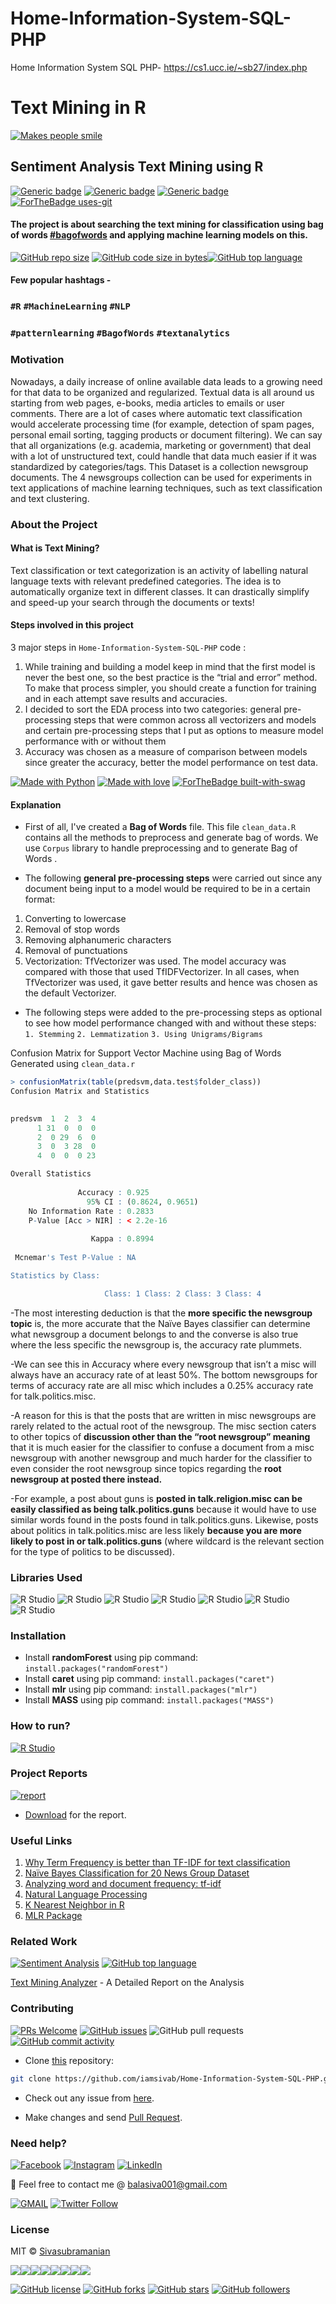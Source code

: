 # Home-Information-System-SQL-PHP
Home Information System SQL PHP- https://cs1.ucc.ie/~sb27/index.php

# Text Mining in R
[![Makes people smile](https://forthebadge.com/images/badges/makes-people-smile.svg)](https://github.com/iamsivab)
## Sentiment Analysis Text Mining using R

[![Generic badge](https://img.shields.io/badge/Text-Mining-teal.svg?style=for-the-badge)](https://github.com/iamsivab/Home-Information-System-SQL-PHP) 
[![Generic badge](https://img.shields.io/badge/LinkedIn-Connect-blue.svg?style=for-the-badge&logo=linkedin&logoColor=white)](https://www.linkedin.com/in/iamsivab/) [![Generic badge](https://img.shields.io/badge/R-Language-blue.svg?style=for-the-badge)](https://github.com/iamsivab/Home-Information-System-SQL-PHP/blob/master/Sivasubramanian-Text%20Mining%20Report.pdf) [![ForTheBadge uses-git](http://ForTheBadge.com/images/badges/uses-git.svg)](https://GitHub.com/)

#### The project is about searching the text mining for classification using bag of words [#bagofwords](https://github.com/iamsivab/Home-Information-System-SQL-PHP) and applying machine learning models on this.

[![GitHub repo size](https://img.shields.io/github/repo-size/iamsivab/Home-Information-System-SQL-PHP.svg?logo=github&style=social)](https://github.com/iamsivab) [![GitHub code size in bytes](https://img.shields.io/github/languages/code-size/iamsivab/Home-Information-System-SQL-PHP.svg?logo=git&style=social)](https://github.com/iamsivab/)[![GitHub top language](https://img.shields.io/github/languages/top/iamsivab/Home-Information-System-SQL-PHP.svg?logo=python&style=social)](https://github.com/iamsivab)

#### Few popular hashtags - 
### `#R` `#MachineLearning` `#NLP`
### `#patternlearning` `#BagofWords` `#textanalytics`

### Motivation

Nowadays, a daily increase of online available data leads to a growing need for that data to be organized and regularized. Textual data is all around us starting from web pages, e-books, media articles to emails or user comments. There are a lot of cases where automatic text classification would accelerate processing time (for example, detection of spam pages, personal email sorting, tagging products or document filtering). We can say that all organizations (e.g. academia, marketing or government) that deal with a lot of unstructured text, could handle that data much easier if it was standardized by categories/tags. This Dataset is a collection newsgroup documents. The 4 newsgroups collection can be used for experiments in text applications of machine learning techniques, such as text classification and text clustering.

### About the Project

#### What is Text Mining?

Text classification or text categorization is an activity of labelling natural language texts with relevant predefined categories. The idea is to automatically organize text in different classes. It can drastically simplify and speed-up your search through the documents or texts!

#### Steps involved in this project

3 major steps in `Home-Information-System-SQL-PHP` code :

1. While training and building a model keep in mind that the first model is never the best one, so the best practice is the “trial and error” method. To make that process simpler, you should create a function for training and in each attempt save results and accuracies.
2. I decided to sort the EDA process into two categories: general pre-processing steps that were common across all vectorizers and models and certain pre-processing steps that I put as options to measure model performance with or without them
3. Accuracy was chosen as a measure of comparison between models since greater the accuracy, better the model performance on test data.

[![Made with Python](https://forthebadge.com/images/badges/made-with-python.svg)](https://github.com/iamsivab/Home-Information-System-SQL-PHP) [![Made with love](https://forthebadge.com/images/badges/built-with-love.svg)](https://www.linkedin.com/in/iamsivab/) [![ForTheBadge built-with-swag](http://ForTheBadge.com/images/badges/built-with-swag.svg)](https://www.linkedin.com/in/iamsivab/)

#### Explanation

- First of all, I've created a **Bag of Words** file. This file `clean_data.R` contains all the methods to preprocess and generate bag of words. We use `Corpus` library to handle preprocessing and to generate Bag of Words .

- The following **general pre-processing steps** were carried out since any document being input to a model would be required to be in a certain format:
1.	Converting to lowercase
2.	Removal of stop words
3.	Removing alphanumeric characters
4.	Removal of punctuations
5.	Vectorization: TfVectorizer was used. The model accuracy was compared with those that used TfIDFVectorizer. In all cases, when TfVectorizer was used, it gave better results and hence was chosen as the default Vectorizer.

- The following steps were added to the pre-processing steps as optional to see how model performance changed with and without these steps:
`1.	Stemming`
`2.	Lemmatization`
`3.	Using Unigrams/Bigrams`

Confusion Matrix for Support Vector Machine using Bag of Words Generated using `clean_data.r`

```R
> confusionMatrix(table(predsvm,data.test$folder_class))
Confusion Matrix and Statistics

       
predsvm  1  2  3  4
      1 31  0  0  0
      2  0 29  6  0
      3  0  3 28  0
      4  0  0  0 23

Overall Statistics
                                          
               Accuracy : 0.925           
                 95% CI : (0.8624, 0.9651)
    No Information Rate : 0.2833          
    P-Value [Acc > NIR] : < 2.2e-16       
                                          
                  Kappa : 0.8994          
                                          
 Mcnemar's Test P-Value : NA              

Statistics by Class:

                     Class: 1 Class: 2 Class: 3 Class: 4
```

-The most interesting deduction is that the **more specific the newsgroup topic** is, the more accurate that the Naïve Bayes classifier can determine what newsgroup a document belongs to and the converse is also true where the less specific the newsgroup is, the accuracy rate plummets. 

-We can see this in Accuracy where every newsgroup that isn’t a misc will always have an accuracy rate of at least 50%. The bottom newsgroups for terms of accuracy rate are all misc which includes a 0.25% accuracy rate for talk.politics.misc.

-A reason for this is that the posts that are written in misc newsgroups are rarely related to the actual root of the newsgroup. The misc section caters to other topics of **discussion other than the “root newsgroup” meaning** that it is much easier for the classifier to confuse a document from a misc newsgroup with another newsgroup and much harder for the classifier to even consider the root newsgroup since topics regarding the **root newsgroup at posted there instead.**

-For example, a post about guns is **posted in talk.religion.misc can be easily classified as being talk.politics.guns** because it would have to use similar words found in the posts found in talk.politics.guns. Likewise, posts about politics in talk.politics.misc are less likely **because you are more likely to post in or talk.politics.guns** (where wildcard is the relevant section for the type of politics to be discussed).


### Libraries Used

![R Studio](https://img.shields.io/badge/R-dplyr-blue.svg?style=flat&logo=r&logoColor=white) 
![R Studio](https://img.shields.io/badge/R-stringr-blue.svg?style=flat&logo=r&logoColor=white)
![R Studio](https://img.shields.io/badge/R-readtext-blue.svg?style=flat&logo=r&logoColor=white) 
![R Studio](https://img.shields.io/badge/R-e1071-blue.svg?style=flat&logo=r&logoColor=white) 
![R Studio](https://img.shields.io/badge/R-mlr-blue.svg?style=flat&logo=r&logoColor=white)
![R Studio](https://img.shields.io/badge/R-caret-blue.svg?style=flat&logo=r&logoColor=white) 
![R Studio](https://img.shields.io/badge/R-randomForest-blue.svg?style=flat&logo=r&logoColor=white) 


### Installation

- Install **randomForest** using pip command: `install.packages("randomForest")`
- Install **caret** using pip command: `install.packages("caret")`
- Install **mlr** using pip command: `install.packages("mlr")`
- Install **MASS** using pip command: `install.packages("MASS")`

### How to run?

[![R Studio](https://img.shields.io/badge/R-clean_data.R.-lightgrey.svg?logo=R&style=social)](https://github.com/iamsivab/Home-Information-System-SQL-PHP/tree/master/src)


### Project Reports

[![report](https://img.shields.io/static/v1.svg?label=Project&message=Report&logo=microsoft-word&style=social)](https://github.com/iamsivab/Home-Information-System-SQL-PHP/blob/master/Sivasubramanian-Text%20Mining%20Report.pdf)

- [Download](https://github.com/iamsivab/Home-Information-System-SQL-PHP/blob/master/Sivasubramanian-Text%20Mining%20Report.pdf) for the report.

### Useful Links

1. [Why Term Frequency is better than TF-IDF for text classification](https://www.quora.com/Why-does-TF-term-frequency-sometimes-give-better-F-scores-than-TF-IDF-does-for-text-classification)
2. [Naïve Bayes Classification for 20 News Group Dataset]( https://github.com/Loc-Tran/NaiveBayes20NewsGroup)
3. [Analyzing word and document frequency: tf-idf]( https://www.tidytextmining.com/tfidf.html  )
4. [Natural Language Processing](https://krakensystems.co/blog/2018/nlp-syntax-processing)
5. [K Nearest Neighbor in R]( https://www.edureka.co/blog/knn-algorithm-in-r/)
6. [MLR Package]( https://www.analyticsvidhya.com/blog/2016/08/practicing-machine-learning-techniques-in-r-with-mlr-package/)
 

 
### Related Work

[![Sentiment Analysis](https://img.shields.io/static/v1.svg?label=Text&message=Mining&color=lightgray&logo=linkedin&style=social&colorA=critical)](https://www.linkedin.com/in/iamsivab/) [![GitHub top language](https://img.shields.io/github/languages/top/iamsivab/Home-Information-System-SQL-PHP.svg?logo=php&style=social)](https://github.com/iamsivab/)

[Text Mining Analyzer](https://github.com/iamsivab/Home-Information-System-SQL-PHP) - A Detailed Report on the Analysis


### Contributing

[![PRs Welcome](https://img.shields.io/badge/PRs-welcome-brightgreen.svg?logo=github)](https://github.com/iamsivab/Home-Information-System-SQL-PHP/pulls) [![GitHub issues](https://img.shields.io/github/issues/iamsivab/Home-Information-System-SQL-PHP?logo=github)](https://github.com/iamsivab/Home-Information-System-SQL-PHP/issues) ![GitHub pull requests](https://img.shields.io/github/issues-pr/viamsivab/Home-Information-System-SQL-PHP?color=blue&logo=github) 
[![GitHub commit activity](https://img.shields.io/github/commit-activity/y/iamsivab/Home-Information-System-SQL-PHP?logo=github)](https://github.com/iamsivab/Home-Information-System-SQL-PHP/)

- Clone [this](https://github.com/iamsivab/Home-Information-System-SQL-PHP/) repository: 

```bash
git clone https://github.com/iamsivab/Home-Information-System-SQL-PHP.git
```

- Check out any issue from [here](https://github.com/iamsivab/Home-Information-System-SQL-PHP/issues).

- Make changes and send [Pull Request](https://github.com/iamsivab/Home-Information-System-SQL-PHP/pull).
 
### Need help?

[![Facebook](https://img.shields.io/static/v1.svg?label=follow&message=@iamsivab&color=9cf&logo=facebook&style=flat&logoColor=white&colorA=informational)](https://www.facebook.com/iamsivab)  [![Instagram](https://img.shields.io/static/v1.svg?label=follow&message=@iamsivab&color=grey&logo=instagram&style=flat&logoColor=white&colorA=critical)](https://www.instagram.com/iamsivab/) [![LinkedIn](https://img.shields.io/static/v1.svg?label=connect&message=@iamsivab&color=success&logo=linkedin&style=flat&logoColor=white&colorA=blue)](https://www.linkedin.com/in/iamsivab/)

:email: Feel free to contact me @ [balasiva001@gmail.com](https://mail.google.com/mail/)

[![GMAIL](https://img.shields.io/static/v1.svg?label=send&message=balasiva001@gmail.com&color=red&logo=gmail&style=social)](https://www.github.com/iamsivab) [![Twitter Follow](https://img.shields.io/twitter/follow/iamsivab?style=social)](https://twitter.com/iamsivab)


### License

MIT &copy; [Sivasubramanian](https://github.com/iamsivab/Home-Information-System-SQL-PHP/blob/master/LICENSE)

[![](https://sourcerer.io/fame/iamsivab/iamsivab/Home-Information-System-SQL-PHP/images/0)](https://sourcerer.io/fame/iamsivab/iamsivab/Home-Information-System-SQL-PHP/links/0)[![](https://sourcerer.io/fame/iamsivab/iamsivab/Home-Information-System-SQL-PHP/images/1)](https://sourcerer.io/fame/iamsivab/iamsivab/Home-Information-System-SQL-PHP/links/1)[![](https://sourcerer.io/fame/iamsivab/iamsivab/Home-Information-System-SQL-PHP/images/2)](https://sourcerer.io/fame/iamsivab/iamsivab/Home-Information-System-SQL-PHP/links/2)[![](https://sourcerer.io/fame/iamsivab/iamsivab/Home-Information-System-SQL-PHP/images/3)](https://sourcerer.io/fame/iamsivab/iamsivab/Home-Information-System-SQL-PHP/links/3)[![](https://sourcerer.io/fame/iamsivab/iamsivab/Home-Information-System-SQL-PHP/images/4)](https://sourcerer.io/fame/iamsivab/iamsivab/Home-Information-System-SQL-PHP/links/4)[![](https://sourcerer.io/fame/iamsivab/iamsivab/Home-Information-System-SQL-PHP/images/5)](https://sourcerer.io/fame/iamsivab/iamsivab/Home-Information-System-SQL-PHP/links/5)[![](https://sourcerer.io/fame/iamsivab/iamsivab/Home-Information-System-SQL-PHP/images/6)](https://sourcerer.io/fame/iamsivab/iamsivab/Home-Information-System-SQL-PHP/links/6)[![](https://sourcerer.io/fame/iamsivab/iamsivab/Home-Information-System-SQL-PHP/images/7)](https://sourcerer.io/fame/iamsivab/iamsivab/Home-Information-System-SQL-PHP/links/7)


[![GitHub license](https://img.shields.io/github/license/iamsivab/Home-Information-System-SQL-PHP.svg?style=social&logo=github)](https://github.com/iamsivab/Home-Information-System-SQL-PHP/blob/master/LICENSE) 
[![GitHub forks](https://img.shields.io/github/forks/iamsivab/Home-Information-System-SQL-PHP.svg?style=social)](https://github.com/iamsivab/Home-Information-System-SQL-PHP/network) [![GitHub stars](https://img.shields.io/github/stars/iamsivab/Home-Information-System-SQL-PHP.svg?style=social)](https://github.com/iamsivab/Home-Information-System-SQL-PHP/stargazers) [![GitHub followers](https://img.shields.io/github/followers/iamsivab.svg?label=Follow&style=social)](https://github.com/iamsivab/)
